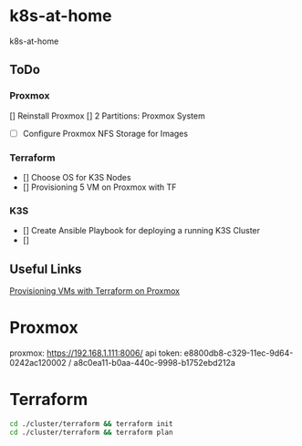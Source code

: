 # k8s-at-home
k8s-at-home

## ToDo

### Proxmox
[] Reinstall Proxmox
[] 2 Partitions: Proxmox System
- [ ] Configure Proxmox NFS Storage for Images
### Terraform
- [] Choose OS for K3S Nodes
- [] Provisioning 5 VM on Proxmox with TF
### K3S
- [] Create Ansible Playbook for deploying a running K3S Cluster
- [] 

## Useful Links
[Provisioning VMs with Terraform on Proxmox](https://vectops.com/2020/05/provision-proxmox-vms-with-terraform-quick-and-easy/)

# Proxmox
proxmox: https://192.168.1.111:8006/
api token: e8800db8-c329-11ec-9d64-0242ac120002 / a8c0ea11-b0aa-440c-9998-b1752ebd212a

# Terraform

```bash
cd ./cluster/terraform && terraform init
cd ./cluster/terraform && terraform plan
```


